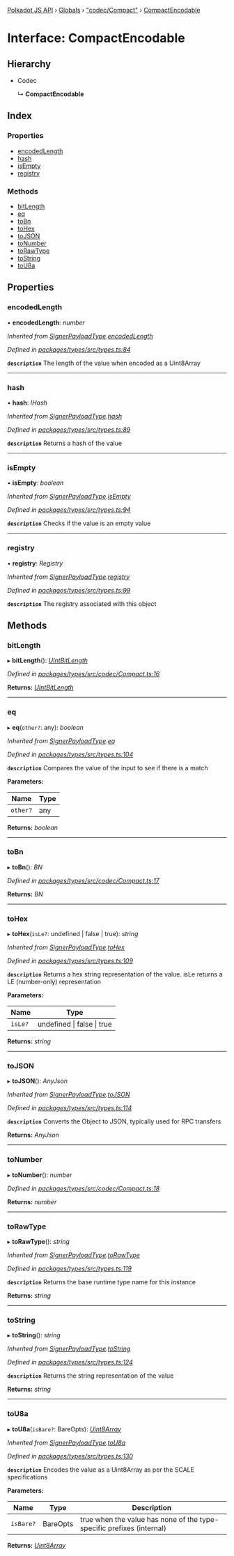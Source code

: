 [Polkadot JS API](../README.md) › [Globals](../globals.md) › ["codec/Compact"](../modules/_codec_compact_.md) › [CompactEncodable](_codec_compact_.compactencodable.md)

# Interface: CompactEncodable

## Hierarchy

* Codec

  ↳ **CompactEncodable**

## Index

### Properties

* [encodedLength](_codec_compact_.compactencodable.md#encodedlength)
* [hash](_codec_compact_.compactencodable.md#hash)
* [isEmpty](_codec_compact_.compactencodable.md#isempty)
* [registry](_codec_compact_.compactencodable.md#registry)

### Methods

* [bitLength](_codec_compact_.compactencodable.md#bitlength)
* [eq](_codec_compact_.compactencodable.md#eq)
* [toBn](_codec_compact_.compactencodable.md#tobn)
* [toHex](_codec_compact_.compactencodable.md#tohex)
* [toJSON](_codec_compact_.compactencodable.md#tojson)
* [toNumber](_codec_compact_.compactencodable.md#tonumber)
* [toRawType](_codec_compact_.compactencodable.md#torawtype)
* [toString](_codec_compact_.compactencodable.md#tostring)
* [toU8a](_codec_compact_.compactencodable.md#tou8a)

## Properties

###  encodedLength

• **encodedLength**: *number*

*Inherited from [SignerPayloadType](_primitive_extrinsic_signerpayload_.signerpayloadtype.md).[encodedLength](_primitive_extrinsic_signerpayload_.signerpayloadtype.md#encodedlength)*

*Defined in [packages/types/src/types.ts:84](https://github.com/polkadot-js/api/blob/2ac3640900/packages/types/src/types.ts#L84)*

**`description`** The length of the value when encoded as a Uint8Array

___

###  hash

• **hash**: *IHash*

*Inherited from [SignerPayloadType](_primitive_extrinsic_signerpayload_.signerpayloadtype.md).[hash](_primitive_extrinsic_signerpayload_.signerpayloadtype.md#hash)*

*Defined in [packages/types/src/types.ts:89](https://github.com/polkadot-js/api/blob/2ac3640900/packages/types/src/types.ts#L89)*

**`description`** Returns a hash of the value

___

###  isEmpty

• **isEmpty**: *boolean*

*Inherited from [SignerPayloadType](_primitive_extrinsic_signerpayload_.signerpayloadtype.md).[isEmpty](_primitive_extrinsic_signerpayload_.signerpayloadtype.md#isempty)*

*Defined in [packages/types/src/types.ts:94](https://github.com/polkadot-js/api/blob/2ac3640900/packages/types/src/types.ts#L94)*

**`description`** Checks if the value is an empty value

___

###  registry

• **registry**: *Registry*

*Inherited from [SignerPayloadType](_primitive_extrinsic_signerpayload_.signerpayloadtype.md).[registry](_primitive_extrinsic_signerpayload_.signerpayloadtype.md#registry)*

*Defined in [packages/types/src/types.ts:99](https://github.com/polkadot-js/api/blob/2ac3640900/packages/types/src/types.ts#L99)*

**`description`** The registry associated with this object

## Methods

###  bitLength

▸ **bitLength**(): *[UIntBitLength](../modules/_codec_abstractint_.md#uintbitlength)*

*Defined in [packages/types/src/codec/Compact.ts:16](https://github.com/polkadot-js/api/blob/2ac3640900/packages/types/src/codec/Compact.ts#L16)*

**Returns:** *[UIntBitLength](../modules/_codec_abstractint_.md#uintbitlength)*

___

###  eq

▸ **eq**(`other?`: any): *boolean*

*Inherited from [SignerPayloadType](_primitive_extrinsic_signerpayload_.signerpayloadtype.md).[eq](_primitive_extrinsic_signerpayload_.signerpayloadtype.md#eq)*

*Defined in [packages/types/src/types.ts:104](https://github.com/polkadot-js/api/blob/2ac3640900/packages/types/src/types.ts#L104)*

**`description`** Compares the value of the input to see if there is a match

**Parameters:**

Name | Type |
------ | ------ |
`other?` | any |

**Returns:** *boolean*

___

###  toBn

▸ **toBn**(): *BN*

*Defined in [packages/types/src/codec/Compact.ts:17](https://github.com/polkadot-js/api/blob/2ac3640900/packages/types/src/codec/Compact.ts#L17)*

**Returns:** *BN*

___

###  toHex

▸ **toHex**(`isLe?`: undefined | false | true): *string*

*Inherited from [SignerPayloadType](_primitive_extrinsic_signerpayload_.signerpayloadtype.md).[toHex](_primitive_extrinsic_signerpayload_.signerpayloadtype.md#tohex)*

*Defined in [packages/types/src/types.ts:109](https://github.com/polkadot-js/api/blob/2ac3640900/packages/types/src/types.ts#L109)*

**`description`** Returns a hex string representation of the value. isLe returns a LE (number-only) representation

**Parameters:**

Name | Type |
------ | ------ |
`isLe?` | undefined &#124; false &#124; true |

**Returns:** *string*

___

###  toJSON

▸ **toJSON**(): *AnyJson*

*Inherited from [SignerPayloadType](_primitive_extrinsic_signerpayload_.signerpayloadtype.md).[toJSON](_primitive_extrinsic_signerpayload_.signerpayloadtype.md#tojson)*

*Defined in [packages/types/src/types.ts:114](https://github.com/polkadot-js/api/blob/2ac3640900/packages/types/src/types.ts#L114)*

**`description`** Converts the Object to JSON, typically used for RPC transfers

**Returns:** *AnyJson*

___

###  toNumber

▸ **toNumber**(): *number*

*Defined in [packages/types/src/codec/Compact.ts:18](https://github.com/polkadot-js/api/blob/2ac3640900/packages/types/src/codec/Compact.ts#L18)*

**Returns:** *number*

___

###  toRawType

▸ **toRawType**(): *string*

*Inherited from [SignerPayloadType](_primitive_extrinsic_signerpayload_.signerpayloadtype.md).[toRawType](_primitive_extrinsic_signerpayload_.signerpayloadtype.md#torawtype)*

*Defined in [packages/types/src/types.ts:119](https://github.com/polkadot-js/api/blob/2ac3640900/packages/types/src/types.ts#L119)*

**`description`** Returns the base runtime type name for this instance

**Returns:** *string*

___

###  toString

▸ **toString**(): *string*

*Inherited from [SignerPayloadType](_primitive_extrinsic_signerpayload_.signerpayloadtype.md).[toString](_primitive_extrinsic_signerpayload_.signerpayloadtype.md#tostring)*

*Defined in [packages/types/src/types.ts:124](https://github.com/polkadot-js/api/blob/2ac3640900/packages/types/src/types.ts#L124)*

**`description`** Returns the string representation of the value

**Returns:** *string*

___

###  toU8a

▸ **toU8a**(`isBare?`: BareOpts): *[Uint8Array](../classes/_codec_raw_.raw.md#static-uint8array)*

*Inherited from [SignerPayloadType](_primitive_extrinsic_signerpayload_.signerpayloadtype.md).[toU8a](_primitive_extrinsic_signerpayload_.signerpayloadtype.md#tou8a)*

*Defined in [packages/types/src/types.ts:130](https://github.com/polkadot-js/api/blob/2ac3640900/packages/types/src/types.ts#L130)*

**`description`** Encodes the value as a Uint8Array as per the SCALE specifications

**Parameters:**

Name | Type | Description |
------ | ------ | ------ |
`isBare?` | BareOpts | true when the value has none of the type-specific prefixes (internal)  |

**Returns:** *[Uint8Array](../classes/_codec_raw_.raw.md#static-uint8array)*
